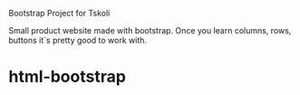 Bootstrap Project for Tskoli

Small product website made with bootstrap. Once you learn columns, rows, buttons it´s pretty good to work with.
# html-bootstrap
